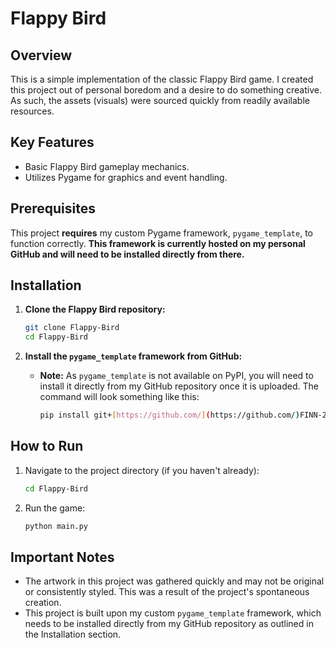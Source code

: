 # Flappy Bird

## Overview

This is a simple implementation of the classic Flappy Bird game. I created this project out of personal boredom and a desire to do something creative. As such, the assets (visuals) were sourced quickly from readily available resources.

## Key Features

* Basic Flappy Bird gameplay mechanics.
* Utilizes Pygame for graphics and event handling.

## Prerequisites

This project **requires** my custom Pygame framework, `pygame_template`, to function correctly. **This framework is currently hosted on my personal GitHub and will need to be installed directly from there.**

## Installation

1.  **Clone the Flappy Bird repository:**
    ```bash
    git clone Flappy-Bird
    cd Flappy-Bird
    ```
    
2.  **Install the `pygame_template` framework from GitHub:**

    * **Note:** As `pygame_template` is not available on PyPI, you will need to install it directly from my GitHub repository once it is uploaded. The command will look something like this:
        ```bash
        pip install git+[https://github.com/](https://github.com/)FINN-2005/pygame_template.git
        ```

## How to Run

1.  Navigate to the project directory (if you haven't already):
    ```bash
    cd Flappy-Bird
    ```

2.  Run the game:
    ```bash
    python main.py
    ```

## Important Notes

* The artwork in this project was gathered quickly and may not be original or consistently styled. This was a result of the project's spontaneous creation.
* This project is built upon my custom `pygame_template` framework, which needs to be installed directly from my GitHub repository as outlined in the Installation section.

